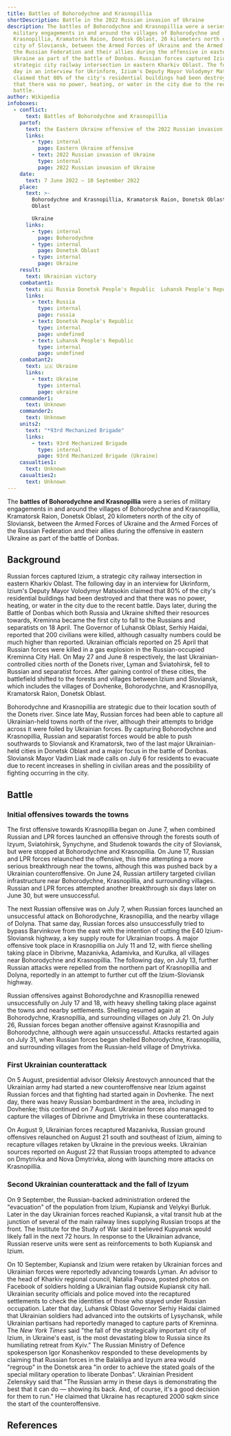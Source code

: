 ```yaml
---
title: Battles of Bohorodychne and Krasnopillia
shortDescription: Battle in the 2022 Russian invasion of Ukraine
description: The battles of Bohorodychne and Krasnopillia were a series of
  military engagements in and around the villages of Bohorodychne and
  Krasnopillia, Kramatorsk Raion, Donetsk Oblast, 20 kilometers north of the
  city of Sloviansk, between the Armed Forces of Ukraine and the Armed Forces of
  the Russian Federation and their allies during the offensive in eastern
  Ukraine as part of the battle of Donbas. Russian forces captured Izium, a
  strategic city railway intersection in eastern Kharkiv Oblast. The following
  day in an interview for Ukrinform, Izium's Deputy Mayor Volodymyr Matsokin
  claimed that 80% of the city's residential buildings had been destroyed and
  that there was no power, heating, or water in the city due to the recent
  battle.
author: Wikipedia
infoboxes:
  - conflict:
      text: Battles of Bohorodychne and Krasnopillia
    partof:
      text: the Eastern Ukraine offensive of the 2022 Russian invasion of Ukraine
      links:
        - type: internal
          page: Eastern Ukraine offensive
        - text: 2022 Russian invasion of Ukraine
          type: internal
          page: 2022 Russian invasion of Ukraine
    date:
      text: 7 June 2022 – 10 September 2022
    place:
      text: >-
        Bohorodychne and Krasnopillia, Kramatorsk Raion, Donetsk Oblast, Donetsk
        Oblast

        Ukraine
      links:
        - type: internal
          page: Bohorodychne
        - type: internal
          page: Donetsk Oblast
        - type: internal
          page: Ukraine
    result:
      text: Ukrainian victory
    combatant1:
      text: 🇷🇺 Russia Donetsk People's Republic  Luhansk People's Republic
      links:
        - text: Russia
          type: internal
          page: russia
        - text: Donetsk People's Republic
          type: internal
          page: undefined
        - text: Luhansk People's Republic
          type: internal
          page: undefined
    combatant2:
      text: 🇺🇦 Ukraine
      links:
        - text: Ukraine
          type: internal
          page: ukraine
    commander1:
      text: Unknown
    commander2:
      text: Unknown
    units2:
      text: "*93rd Mechanized Brigade"
      links:
        - text: 93rd Mechanized Brigade
          type: internal
          page: 93rd Mechanized Brigade (Ukraine)
    casualties1:
      text: Unknown
    casualties2:
      text: Unknown
---
```


The **battles of Bohorodychne and Krasnopillia** were a series of military engagements in and around the villages of Bohorodychne and Krasnopillia, Kramatorsk Raion, Donetsk Oblast, 20 kilometers north of the city of Sloviansk, between the Armed Forces of Ukraine and the Armed Forces of the Russian Federation and their allies during the offensive in eastern Ukraine as part of the battle of Donbas.

## Background
Russian forces captured Izium, a strategic city railway intersection in eastern Kharkiv Oblast. The following day in an interview for Ukrinform, Izium's Deputy Mayor Volodymyr Matsokin claimed that 80% of the city's residential buildings had been destroyed and that there was no power, heating, or water in the city due to the recent battle. Days later, during the Battle of Donbas which both Russia and Ukraine shifted their resources towards, Kreminna became the first city to fall to the Russians and separatists on 18 April. The Governor of Luhansk Oblast, Serhiy Haidai, reported that 200 civilians were killed, although casualty numbers could be much higher than reported. Ukrainian officials reported on 25 April that Russian forces were killed in a gas explosion in the Russian-occupied Kreminna City Hall. On May 27 and June 8 respectively, the last Ukrainian-controlled cities north of the Donets river, Lyman and Sviatohirsk, fell to Russian and separatist forces. After gaining control of these cities, the battlefield shifted to the forests and villages between Izium and Sloviansk, which includes the villages of Dovhenke, Bohorodychne, and Krasnopillya, Kramatorsk Raion, Donetsk Oblast.

Bohorodychne and Krasnopillia are strategic due to their location south of the Donets river. Since late May, Russian forces had been able to capture all Ukrainian-held towns north of the river, although their attempts to bridge across it were foiled by Ukrainian forces. By capturing Bohorodychne and Krasnopillia, Russian and separatist forces would be able to push southwards to Sloviansk and Kramatorsk, two of the last major Ukrainian-held cities in Donetsk Oblast and a major focus in the battle of Donbas. Sloviansk Mayor Vadim Liak made calls on July 6 for residents to evacuate due to recent increases in shelling in civilian areas and the possibility of fighting occurring in the city.

## Battle


### Initial offensives towards the towns
The first offensive towards Krasnopillia began on June 7, when combined Russian and LPR forces launched an offensive through the forests south of Izyum, Sviatohirsk, Synychyne, and Studenok towards the city of Sloviansk, but were stopped at Bohorodychne and Krasnopillia. On June 17, Russian and LPR forces relaunched the offensive, this time attempting a more serious breakthrough near the towns, although this was pushed back by a Ukrainian counteroffensive. On June 24, Russian artillery targeted civilian infrastructure near Bohorodychne, Krasnopillia, and surrounding villages. Russian and LPR forces attempted another breakthrough six days later on June 30, but were unsuccessful.

The next Russian offensive was on July 7, when Russian forces launched an unsuccessful attack on Bohorodychne, Krasnopillia, and the nearby village of Dolyna. That same day, Russian forces also unsuccessfully tried to bypass Barvinkove from the east with the intention of cutting the E40 Izium-Sloviansk highway, a key supply route for Ukrainian troops. A major offensive took place in Krasnopillia on July 11 and 12, with fierce shelling taking place in Dibrivne, Mazanivka, Adamivka, and Kurulka, all villages near Bohorodychne and Krasnopillia. The following day, on July 13, further Russian attacks were repelled from the northern part of Krasnopillia and Dolyna, reportedly in an attempt to further cut off the Izium-Sloviansk highway.

Russian offensives against Bohorodychne and Krasnopillia renewed unsuccessfully on July 17 and 18, with heavy shelling taking place against the towns and nearby settlements. Shelling resumed again at Bohorodychne, Krasnopillia, and surrounding villages on July 21. On July 26, Russian forces began another offensive against Krasnopillia and Bohorodychne, although were again unsuccessful. Attacks restarted again on July 31, when Russian forces began shelled Bohorodychne, Krasnopillia, and surrounding villages from the Russian-held village of Dmytrivka.

### First Ukrainian counterattack
On 5 August, presidential advisor Oleksiy Arestovych announced that the Ukrainian army had started a new counteroffensive near Izium against Russian forces and that fighting had started again in Dovhenke. The next day, there was heavy Russian bombardment in the area, including in Dovhenke; this continued on 7 August. Ukrainian forces also managed to capture the villages of Dibrivne and Dmytrivka in these counterattacks.

On August 9, Ukrainian forces recaptured Mazanivka, Russian ground offensives relaunched on August 21 south and southeast of Izium, aiming to recapture villages retaken by Ukraine in the previous weeks. Ukrainian sources reported on August 22 that Russian troops attempted to advance on Dmytrivka and Nova Dmytrivka, along with launching more attacks on Krasnopillia.

### Second Ukrainian counterattack and the fall of Izyum
On 9 September, the Russian-backed administration ordered the "evacuation" of the population from Izium, Kupiansk and Velykyi Burluk. Later in the day Ukrainian forces reached Kupiansk, a vital transit hub at the junction of several of the main railway lines supplying Russian troops at the front. The Institute for the Study of War said it believed Kupyansk would likely fall in the next 72 hours. In response to the Ukrainian advance, Russian reserve units were sent as reinforcements to both Kupiansk and Izium.

On 10 September, Kupiansk and Izium were retaken by Ukrainian forces and Ukrainian forces were reportedly advancing towards Lyman. An advisor to the head of Kharkiv regional council, Natalia Popova, posted photos on Facebook of soldiers holding a Ukrainian flag outside Kupiansk city hall. Ukrainian security officials and police moved into the recaptured settlements to check the identities of those who stayed under Russian occupation. Later that day, Luhansk Oblast Governor Serhiy Haidai claimed that Ukrainian soldiers had advanced into the outskirts of Lysychansk, while Ukrainian partisans had reportedly managed to capture parts of Kreminna. The *New York Times* said "the fall of the strategically important city of Izium, in Ukraine's east, is the most devastating blow to Russia since its humiliating retreat from Kyiv.” The Russian Ministry of Defence spokesperson Igor Konashenkov responded to these developments by claiming that Russian forces in the Balakliya and Izyum area would "regroup" in the Donetsk area "in order to achieve the stated goals of the special military operation to liberate Donbas". Ukrainian President Zelenskyy said that "The Russian army in these days is demonstrating the best that it can do — showing its back. And, of course, it's a good decision for them to run." He claimed that Ukraine has recaptured 2000 sqkm since the start of the counteroffensive.

## References
